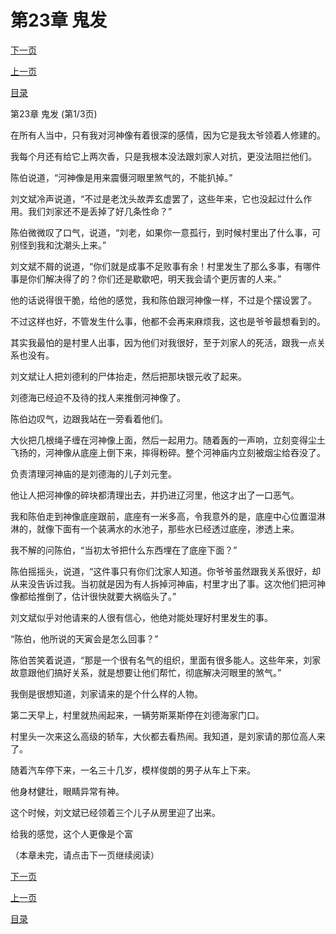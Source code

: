 <h1>第23章   鬼发</h1>
            <div><p><a href="./67_%E7%AC%AC23%E7%AB%A0_%E9%AC%BC%E5%8F%91.md">下一页</a></p><p><a href="./65_%E7%AC%AC22%E7%AB%A0_%E9%93%B6%E5%85%83.md">上一页</a></p><p><a href="../">目录</a></p></div>
            <div><p>第23章   鬼发 (第1/3页)</p><p>在所有人当中，只有我对河神像有着很深的感情，因为它是我太爷领着人修建的。</p><p>我每个月还有给它上两次香，只是我根本没法跟刘家人对抗，更没法阻拦他们。</p><p>陈伯说道，“河神像是用来震慑河眼里煞气的，不能扒掉。”</p><p>刘文斌冷声说道，“不过是老沈头故弄玄虚罢了，这些年来，它也没起过什么作用。我们刘家还不是丢掉了好几条性命？”</p><p>陈伯微微叹了口气，说道，“刘老，如果你一意孤行，到时候村里出了什么事，可别怪到我和沈潮头上来。”</p><p>刘文斌不屑的说道，“你们就是成事不足败事有余！村里发生了那么多事，有哪件事是你们解决得了的？你们还是歇歇吧，明天我会请个更厉害的人来。”</p><p>他的话说得很干脆，给他的感觉，我和陈伯跟河神像一样，不过是个摆设罢了。</p><p>不过这样也好，不管发生什么事，他都不会再来麻烦我，这也是爷爷最想看到的。</p><p>其实我最怕的是村里人出事，因为他们对我很好，至于刘家人的死活，跟我一点关系也没有。</p><p>刘文斌让人把刘德利的尸体抬走，然后把那块银元收了起来。</p><p>刘德海已经迫不及待的找人来推倒河神像了。</p><p>陈伯边叹气，边跟我站在一旁看着他们。</p><p>大伙把几根绳子缠在河神像上面，然后一起用力。随着轰的一声响，立刻变得尘土飞扬的，河神像从底座上倒下来，摔得粉碎。整个河神庙内立刻被烟尘给吞没了。</p><p>负责清理河神庙的是刘德海的儿子刘元奎。</p><p>他让人把河神像的碎块都清理出去，并扔进辽河里，他这才出了一口恶气。</p><p>我和陈伯走到神像底座跟前，底座有一米多高，令我意外的是，底座中心位置湿淋淋的，就像下面有一个装满水的水池子，那些水已经透过底座，渗透上来。</p><p>我不解的问陈伯，“当初太爷把什么东西埋在了底座下面？”</p><p>陈伯摇摇头，说道，“这件事只有你们沈家人知道。你爷爷虽然跟我关系很好，却从来没告诉过我。当初就是因为有人拆掉河神庙，村里才出了事。这次他们把河神像都给推倒了，估计很快就要大祸临头了。”</p><p>刘文斌似乎对他请来的人很有信心，他绝对能处理好村里发生的事。</p><p>“陈伯，他所说的天寅会是怎么回事？”</p><p>陈伯苦笑着说道，“那是一个很有名气的组织，里面有很多能人。这些年来，刘家故意跟他们搞好关系，就是想要让他们帮忙，彻底解决河眼里的煞气。”</p><p>我倒是很想知道，刘家请来的是个什么样的人物。</p><p>第二天早上，村里就热闹起来，一辆劳斯莱斯停在刘德海家门口。</p><p>村里头一次来这么高级的轿车，大伙都去看热闹。我知道，是刘家请的那位高人来了。</p><p>随着汽车停下来，一名三十几岁，模样俊朗的男子从车上下来。</p><p>他身材健壮，眼睛异常有神。</p><p>这个时候，刘文斌已经领着三个儿子从房里迎了出来。</p><p>给我的感觉，这个人更像是个富</p><p>（本章未完，请点击下一页继续阅读）</p></div>
            <div><p><a href="./67_%E7%AC%AC23%E7%AB%A0_%E9%AC%BC%E5%8F%91.md">下一页</a></p><p><a href="./65_%E7%AC%AC22%E7%AB%A0_%E9%93%B6%E5%85%83.md">上一页</a></p><p><a href="../">目录</a></p></div>